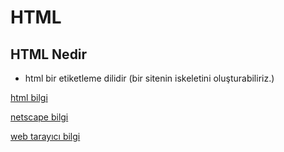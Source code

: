 # HTML

## HTML Nedir

- html bir etiketleme dilidir (bir sitenin iskeletini oluşturabiliriz.)

[html bilgi](https://tr.wikipedia.org/wiki/HTML)

[netscape bilgi](https://tr.wikipedia.org/wiki/Netscape)

[web tarayıcı bilgi](https://tr.wikipedia.org/wiki/Web_taray%C4%B1c%C4%B1s%C4%B1)
